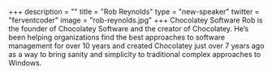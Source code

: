 +++
description = ""
title = "Rob Reynolds"
type = "new-speaker"
twitter = "ferventcoder"
image = "rob-reynolds.jpg"
+++
Chocolatey Software
Rob is the founder of Chocolatey Software and the creator of Chocolatey. He’s been helping organizations find the best approaches to software management for over 10 years and created Chocolatey just over 7 years ago as a way to bring sanity and simplicity to traditional complex approaches to Windows.